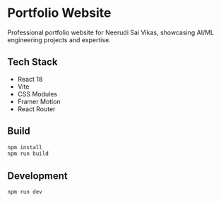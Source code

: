 # Portfolio Website

Professional portfolio website for Neerudi Sai Vikas, showcasing AI/ML engineering projects and expertise.

## Tech Stack

- React 18
- Vite
- CSS Modules
- Framer Motion
- React Router

## Build

```bash
npm install
npm run build
```

## Development

```bash
npm run dev
```
